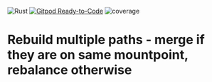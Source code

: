 ![Rust](https://github.com/SMartinScottLogic/relocation/workflows/Rust/badge.svg)
[![Gitpod Ready-to-Code](https://img.shields.io/badge/Gitpod-Ready--to--Code-blue?logo=gitpod)](https://gitpod.io/#https://github.com/SMartinScottLogic/relocation)
![coverage](https://byob.yarr.is/SMartinScottLogic/relocation/coverage)

# Rebuild multiple paths - merge if they are on same mountpoint, rebalance otherwise
